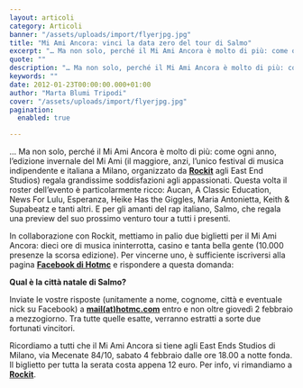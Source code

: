 ```yaml
---
layout: articoli
category: Articoli
banner: "/assets/uploads/import/flyerjpg.jpg"
title: "Mi Ami Ancora: vinci la data zero del tour di Salmo"
excerpt: "… Ma non solo, perché il Mi Ami Ancora è molto di più: come ogni anno, l’edizione invernale del Mi Ami (il maggiore, anzi, l’unico festival di musica indipendente e italiana a Milano, organizzato da Rockit agli East End Studios) regala grandissime soddisfazioni agli appassionati. Questa volta il roster dell’evento è particolarmente ricco: Aucan, A Classic [&hellip"
quote: ""
description: "… Ma non solo, perché il Mi Ami Ancora è molto di più: come ogni anno, l’edizione invernale del Mi Ami (il maggiore, anzi, l’unico festival di musica indipendente e italiana a Milano, organizzato da Rockit agli East End Studios) regala grandissime soddisfazioni agli appassionati. Questa volta il roster dell’evento è particolarmente ricco: Aucan, A Classic [&hellip"
keywords: ""
date: 2012-01-23T00:00:00.000+01:00
author: "Marta Blumi Tripodi"
cover: "/assets/uploads/import/flyerjpg.jpg"
pagination:
  enabled: true

---
```


… Ma non solo, perché il Mi Ami Ancora è molto di più: come ogni anno, l’edizione invernale del Mi Ami (il maggiore, anzi, l’unico festival di musica indipendente e italiana a Milano, organizzato da **[Rockit](http://www.rockit.it/miamiancora/2012/index.php "http://www.rockit.it/miamiancora/2012/index.php")** agli East End Studios) regala grandissime soddisfazioni agli appassionati. Questa volta il roster dell’evento è particolarmente ricco: Aucan, A Classic Education, News For Lulu, Esperanza, Heike Has the Giggles, Maria Antonietta, Keith & Supabeatz e tanti altri. E per gli amanti del rap italiano, Salmo, che regala una preview del suo prossimo venturo tour a tutti i presenti.

In collaborazione con Rockit, mettiamo in palio due biglietti per il Mi Ami Ancora: dieci ore di musica ininterrotta, casino e tanta bella gente (10.000 presenze la scorsa edizione). Per vincerne uno, è sufficiente iscriversi alla pagina **[Facebook di Hotmc](https://www.facebook.com/pages/Hotmccom/263605365068 "http://www.facebook.com/pages/Hotmccom/263605365068")** e rispondere a questa domanda:

**Qual è la città natale di Salmo?**

Inviate le vostre risposte (unitamente a nome, cognome, città e eventuale nick su Facebook) a **[mail(at)hotmc.com](mailto:mail@hotmc.com "mailto:mail@hotmc.com")** entro e non oltre giovedì 2 febbraio a mezzogiorno. Tra tutte quelle esatte, verranno estratti a sorte due fortunati vincitori.

Ricordiamo a tutti che il Mi Ami Ancora si tiene agli East Ends Studios di Milano, via Mecenate 84/10, sabato 4 febbraio dalle ore 18.00 a notte fonda. Il biglietto per tutta la serata costa appena 12 euro. Per info, vi rimandiamo a **[Rockit](http://www.rockit.it/miamiancora/2012/come-arrivare.php "http://www.rockit.it/miamiancora/2012/come-arrivare.php")**.